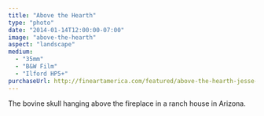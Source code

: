 ```yaml
---
title: "Above the Hearth"
type: "photo"
date: "2014-01-14T12:00:00-07:00"
image: "above-the-hearth"
aspect: "landscape"
medium:
  - "35mm"
  - "B&W Film"
  - "Ilford HP5+"
purchaseUrl: http://fineartamerica.com/featured/above-the-hearth-jesse-allen.html
---
```


The bovine skull hanging above the fireplace in a ranch house in Arizona.

